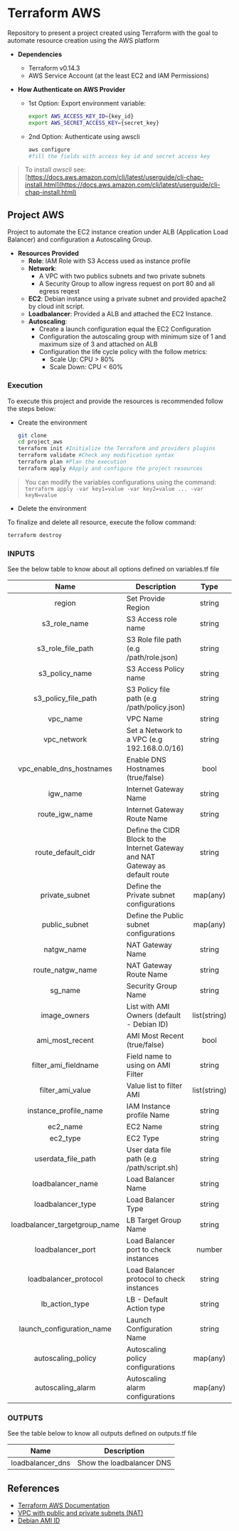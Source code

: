 # Terraform AWS

Repository to present a project created using Terraform with the goal to automate resource creation using the AWS platform

* **Dependencies**
  - Terraform v0.14.3
  - AWS Service Account (at the least EC2 and IAM Permissions)

* **How Authenticate on AWS Provider**
  -  1st Option: Export environment variable:

     ```bash
     export AWS_ACCESS_KEY_ID={key_id}
     export AWS_SECRET_ACCESS_KEY={secret_key}
     ```

  - 2nd Option: Authenticate using awscli
    ```bash
    aws configure
    #fill the fields with access key id and secret access key
    ```

> To install _awscli_ see: [https://docs.aws.amazon.com/cli/latest/userguide/cli-chap-install.html](https://docs.aws.amazon.com/cli/latest/userguide/cli-chap-install.html)

## Project AWS

Project to automate the EC2 instance creation under ALB (Application Load Balancer) and configuration a Autoscaling Group. 

* **Resources Provided**
  - **Role**: IAM Role with S3 Access used as instance profile
  - **Network**: 
    - A VPC with two publics subnets and two private subnets 
    - A Security Group to allow ingress request on port 80 and all egress reqest
  - **EC2**: Debian instance using a private subnet and provided apache2 by cloud init script.
  - **Loadbalancer**: Provided a ALB and attached the EC2 Instance.
  - **Autoscaling**: 
    - Create a launch configuration equal the EC2 Configuration 
    - Configuration the autoscaling group with minimum size of 1 and maximum size of 3 and attached on ALB
    - Configuration the life cycle policy with the follow metrics:
      - Scale Up: CPU > 80%
      - Scale Down: CPU < 60% 

### Execution

To execute this project and provide the resources is recommended follow the steps below:

* Create the environment 

  ```bash
  git clone 
  cd project_aws
  terraform init #Initialize the Terraform and providers plugins
  terraform validate #Check any modification syntax
  terraform plan #Plan the execution 
  terraform apply #Apply and configure the project resources
  ```

> You can modify the variables configurations using the command: `terraform apply -var key1=value -var key2=value ... -var keyN=value`

* Delete the environment

To finalize and delete all resource, execute the follow command:

  ```bash
  terraform destroy
  ```

### INPUTS

See the below table to know about all options defined on variables.tf file

Name | Description | Type | Default | 
:----: | ----------- | :----: | :-------: |
region | Set Provide Region | string | us-east-1
s3_role_name | S3 Access role name | string | s3-access-role
s3_role_file_path | S3 Role file path (e.g /path/role.json) | string | files/s3_role.json
s3_policy_name | S3 Access Policy name | string | s3-access-policy
s3_policy_file_path | S3 Policy file path (e.g /path/policy.json) | string | files/s3_policy.json
vpc_name | VPC Name | string | vpc-web
vpc_network | Set a Network to a VPC (e.g 192.168.0.0/16) | string | 192.168.0.0/16
vpc_enable_dns_hostnames | Enable DNS Hostnames (true/false) | bool | true
igw_name | Internet Gateway Name | string | igw-web 
route_igw_name | Internet Gateway Route Name | string | route-igw
route_default_cidr | Define the CIDR Block to the Internet Gateway and NAT Gateway as default route | string | 0.0.0.0/0
private_subnet | Define the Private subnet configurations | map(any) | see [variables.tf](./project_aws/variable.tf#L70) line 70
public_subnet | Define the Public subnet configurations | map(any) | see [variables.tf](./project_aws/variable.tf#L85) line 85
natgw_name | NAT Gateway Name | string | nat-gw
route_natgw_name | NAT Gateway Route Name | string | route-natgw
sg_name | Security Group Name | string | fw-web |
image_owners | List with AMI Owners (default - Debian ID) | list(string) | ["136693071363"]
ami_most_recent | AMI Most Recent (true/false) | bool | true
filter_ami_fieldname | Field name to using on AMI Filter | string | name
filter_ami_value | Value list to filter AMI | list(string) | ["debian-10-amd64-\*"]
instance_profile_name | IAM Instance profile Name | string | s3_access_profile-ec2
ec2_name | EC2 Name | string | instance-web
ec2_type | EC2 Type | string | t2.micro 
userdata_file_path | User data file path (e.g /path/script.sh) | string | files/apache.sh
loadbalancer_name | Load Balancer Name | string | lb-web 
loadbalancer_type | Load Balancer Type | string | application
loadbalancer_targetgroup_name | LB Target Group Name | string | lb-tg-web 
loadbalancer_port  |Load Balancer port to check instances | number | 80
loadbalancer_protocol | Load Balancer protocol to check instances | string | HTTP
lb_action_type | LB - Default Action type | string | forward
launch_configuration_name | Launch Configuration Name | string | lc-web | 
autoscaling_policy | Autoscaling policy configurations | map(any) | see [variables.tf](./project_aws/variable.tf#L224) line 224
autoscaling_alarm | Autoscaling alarm configurations | map(any) | see [variables.tf](./project_aws/variable.tf#241) line 241

### OUTPUTS 

See the table below to know all outputs defined on outputs.tf file

Name | Description 
---- | -----------
loadbalancer_dns | Show the loadbalancer DNS

## References

* [Terraform AWS Documentation](https://registry.terraform.io/providers/hashicorp/aws/latest/docs)
* [VPC with public and private subnets (NAT)](https://docs.aws.amazon.com/vpc/latest/userguide/VPC_Scenario2.html)
* [Debian AMI ID](https://wiki.debian.org/Cloud/AmazonEC2Image/Marketplace)

